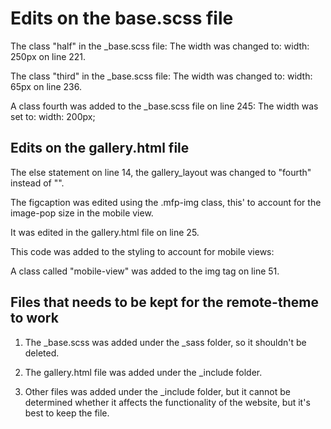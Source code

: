 # Edits on the base.scss file

The class "half" in the _base.scss file:
The width was changed to:
width: 250px on line 221.

The class "third" in the _base.scss file:
The width was changed to:
width: 65px on line 236.

A class fourth was added to the _base.scss file on line 245:
The width was set to:
width: 200px;

## Edits on the gallery.html file

The else statement on line 14, the gallery_layout was changed to "fourth" instead of "".

The figcaption was edited using the .mfp-img class, this' to account for the image-pop size in the mobile view.

It was edited in the gallery.html file on line 25.

This code was added to the styling to account for mobile views:

<style>
  @media screen and (max-width: 480px) {
  .image-mobile{
    width: 65px !important;
    height: auto !important;
  }
  .mfp-img{
    width: 175px !important;
    height: auto !important;
  }
  .fourth, .half{
    width: 380px !important;
    height: auto !important;
    flex-direction: row !important;
    justify-content: space-around;
  }
   .half .image-mobile{
    width: 125px !important;
    height: auto !important;
  }
  .fourth  .image-mobile{
    width: 100px !important;
    height: auto !important;
  }
}
</style>

A class called "mobile-view" was added to the img tag on line 51.


## Files that needs to be kept for the remote-theme to work

1. The _base.scss was added under the  _sass folder, so it shouldn't be deleted.

2. The gallery.html file was added under the _include folder.

3. Other files was added under the _include folder, but it cannot be determined whether it affects the functionality of the website, but it's best to keep the file.